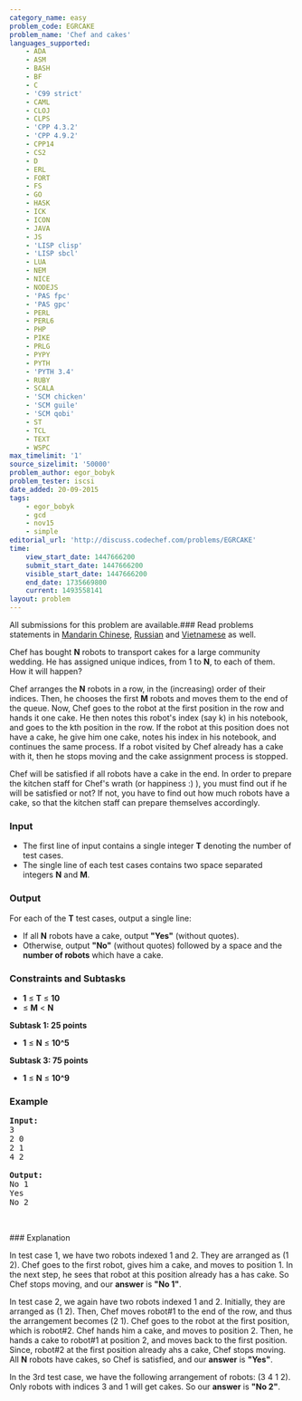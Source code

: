 ```yaml
---
category_name: easy
problem_code: EGRCAKE
problem_name: 'Chef and cakes'
languages_supported:
    - ADA
    - ASM
    - BASH
    - BF
    - C
    - 'C99 strict'
    - CAML
    - CLOJ
    - CLPS
    - 'CPP 4.3.2'
    - 'CPP 4.9.2'
    - CPP14
    - CS2
    - D
    - ERL
    - FORT
    - FS
    - GO
    - HASK
    - ICK
    - ICON
    - JAVA
    - JS
    - 'LISP clisp'
    - 'LISP sbcl'
    - LUA
    - NEM
    - NICE
    - NODEJS
    - 'PAS fpc'
    - 'PAS gpc'
    - PERL
    - PERL6
    - PHP
    - PIKE
    - PRLG
    - PYPY
    - PYTH
    - 'PYTH 3.4'
    - RUBY
    - SCALA
    - 'SCM chicken'
    - 'SCM guile'
    - 'SCM qobi'
    - ST
    - TCL
    - TEXT
    - WSPC
max_timelimit: '1'
source_sizelimit: '50000'
problem_author: egor_bobyk
problem_tester: iscsi
date_added: 20-09-2015
tags:
    - egor_bobyk
    - gcd
    - nov15
    - simple
editorial_url: 'http://discuss.codechef.com/problems/EGRCAKE'
time:
    view_start_date: 1447666200
    submit_start_date: 1447666200
    visible_start_date: 1447666200
    end_date: 1735669800
    current: 1493558141
layout: problem
---
```

All submissions for this problem are available.###  Read problems statements in [Mandarin Chinese](http://www.codechef.com/download/translated/NOV15/mandarin/EGRCAKE.pdf), [Russian](http://www.codechef.com/download/translated/NOV15/russian/EGRCAKE.pdf) and [Vietnamese](http://www.codechef.com/download/translated/NOV15/vietnamese/EGRCAKE.pdf) as well.

Chef has bought **N** robots to transport cakes for a large community wedding. He has assigned unique indices, from 1 to **N**, to each of them. How it will happen?

Chef arranges the **N** robots in a row, in the (increasing) order of their indices. Then, he chooses the first **M** robots and moves them to the end of the queue. Now, Chef goes to the robot at the first position in the row and hands it one cake. He then notes this robot's index (say k) in his notebook, and goes to the kth position in the row. If the robot at this position does not have a cake, he give him one cake, notes his index in his notebook, and continues the same process. If a robot visited by Chef already has a cake with it, then he stops moving and the cake assignment process is stopped.

Chef will be satisfied if all robots have a cake in the end. In order to prepare the kitchen staff for Chef's wrath (or happiness :) ), you must find out if he will be satisfied or not? If not, you have to find out how much robots have a cake, so that the kitchen staff can prepare themselves accordingly.

### Input

- The first line of input contains a single integer **T** denoting the number of test cases.
- The single line of each test cases contains two space separated integers **N** and **M**.

### Output

For each of the **T** test cases, output a single line:

- If all **N** robots have a cake, output **"Yes"** (without quotes).
- Otherwise, output **"No"** (without quotes) followed by a space and the **number of robots** which have a cake.

### Constraints and Subtasks

- **1** ≤ **T** ≤ **10**
- ≤ **M** < **N**

**Subtask 1: 25 points**

- **1** ≤ **N** ≤ **10^5**

**Subtask 3: 75 points**

- **1** ≤ **N** ≤ **10^9**

### Example

<pre><b>Input:</b>
3
2 0
2 1
4 2

<b>Output:</b>
No 1
Yes
No 2


</pre>### Explanation
In test case 1, we have two robots indexed 1 and 2. They are arranged as (1 2). Chef goes to the first robot, gives him a cake, and moves to position 1. In the next step, he sees that robot at this position already has a has cake. So Chef stops moving, and our **answer** is **"No 1"**.

In test case 2, we again have two robots indexed 1 and 2. Initially, they are arranged as (1 2). Then, Chef moves robot#1 to the end of the row, and thus the arrangement becomes (2 1). Chef goes to the robot at the first position, which is robot#2. Chef hands him a cake, and moves to position 2. Then, he hands a cake to robot#1 at position 2, and moves back to the first position. Since, robot#2 at the first position already ahs a cake, Chef stops moving. All **N** robots have cakes, so Chef is satisfied, and our **answer** is **"Yes"**.

In the 3rd test case, we have the following arrangement of robots: (3 4 1 2). Only robots with indices 3 and 1 will get cakes. So our **answer** is **"No 2"**.
